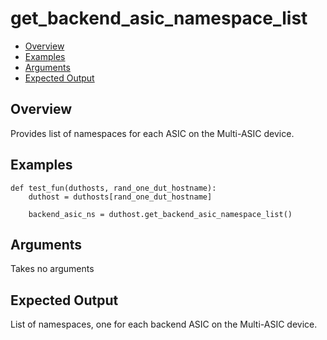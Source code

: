 # get_backend_asic_namespace_list

- [Overview](#overview)
- [Examples](#examples)
- [Arguments](#arguments)
- [Expected Output](#expected-output)

## Overview
Provides list of namespaces for each ASIC on the Multi-ASIC device.

## Examples
```
def test_fun(duthosts, rand_one_dut_hostname):
    duthost = duthosts[rand_one_dut_hostname]

    backend_asic_ns = duthost.get_backend_asic_namespace_list()
```

## Arguments
Takes no arguments

## Expected Output
List of namespaces, one for each backend ASIC on the Multi-ASIC device.